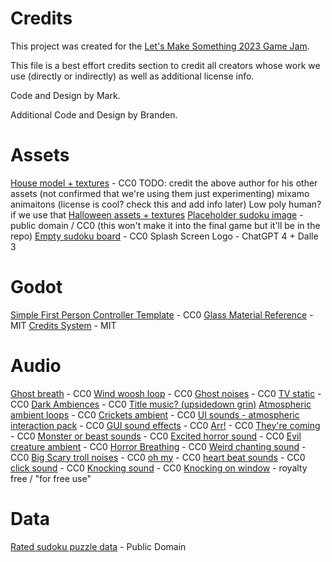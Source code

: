 # Credits

This project was created for the [Let's Make Something 2023 Game Jam](https://itch.io/jam/lets-make-something-2023).

This file is a best effort credits section to credit all creators whose work we use (directly or indirectly) as well as additional license info.

Code and Design by Mark.

Additional Code and Design by Branden.

# Assets

[House model + textures](https://elbolilloduro.itch.io/house) - CC0
TODO: credit the above author for his other assets (not confirmed that we're using them just experimenting)
mixamo animaitons (license is cool? check this and add info later)
Low poly human? if we use that
[Halloween assets + textures](https://elbolilloduro.itch.io/halloween)
[Placeholder sudoku image](https://en.wikipedia.org/wiki/File:Sudoku_Puzzle_by_L2G-20050714_standardized_layout.svg) - public domain / CC0 (this won't make it into the final game but it'll be in the repo)
[Empty sudoku board](https://commons.wikimedia.org/wiki/File:9x9_Empty_Sudoku_Grid.svg) - CC0
Splash Screen Logo - ChatGPT 4 + Dalle 3

# Godot

[Simple First Person Controller Template](https://github.com/rbarongr/GodotFirstPersonController) - CC0
[Glass Material Reference](https://gitlab.com/zolno/godot-experiments/-/tree/glass) - MIT
[Credits System](https://github.com/benbishopnz/godot-credits/tree/master) - MIT

# Audio

[Ghost breath](https://opengameart.org/content/ghost-breath) - CC0
[Wind woosh loop](https://opengameart.org/content/wind-whoosh-loop) - CC0
[Ghost noises](https://opengameart.org/content/ghost-monster-voice-moaning-growling) - CC0
[TV static](https://freesound.org/people/qubodup/sounds/188798/) - CC0
[Dark Ambiences](https://opengameart.org/content/dark-ambiences) - CC0
[Title music? (upsidedown grin)](https://opengameart.org/content/upside-down-grin-freaky-ambient)
[Atmospheric ambient loops](https://opengameart.org/content/4-atmospheric-ghostly-loops) - CC0
[Crickets ambient](https://opengameart.org/content/crickets-ambient-noise-loopable) - CC0
[UI sounds - atmospheric interaction pack](https://opengameart.org/content/atmospheric-interaction-sound-pack) - CC0
[GUI sound effects](https://opengameart.org/content/gui-sound-effects) - CC0
[Arr!](https://opengameart.org/content/arr) - CC0
[They're coming](https://opengameart.org/content/their-coming-generic-horn-sound) - CC0
[Monster or beast sounds](https://opengameart.org/content/monster-or-beast-sounds) - CC0
[Excited horror sound](https://opengameart.org/content/excited-horror-sound) - CC0
[Evil creature ambient](https://opengameart.org/content/evil-creature) - CC0
[Horror Breathing](https://opengameart.org/content/horror-breathing) - CC0
[Weird chanting sound](https://opengameart.org/content/weird-chanting-sound) - CC0
[Big Scary troll noises](https://opengameart.org/content/big-scary-troll-sounds) - CC0
[oh my](https://opengameart.org/content/oh-my-help-me-posh-english-high-pitched) - CC0
[heart beat sounds](https://opengameart.org/content/heartbeat-sounds) - CC0
[click sound](https://opengameart.org/content/click-sounds6) - CC0
[Knocking sound](https://freesound.org/people/iamadam19/sounds/362633/) - CC0
[Knocking on window](https://pixabay.com/sound-effects/knocking-on-window-99754/) - royalty free / "for free use"

# Data
[Rated sudoku puzzle data](https://github.com/grantm/sudoku-exchange-puzzle-bank) - Public Domain
